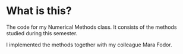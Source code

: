 # What is this?
The code for my Numerical Methods class. It consists of the methods studied
during this semester.

I implemented the methods together with my colleague Mara Fodor.
